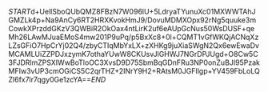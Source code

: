$START$d+UellSboQUbQMZ8FBzN7W096lU+5LdryaTYunuXc01MXWWTAhJGMZLk4p+Na9AnCy6RT2HRXKvokHmJ9/DovuMDMXOpx92rNg5quuke3mCowkXPrzddGKzV3QWBiR2OkOax4ntLirK2uf6eAUpGcNus50WsDUSF+qeMh26LAwMJuaEMoS4mw201P9uPq/p5BxXc8+0l+CQMT1vGfWKQjACNqXzLZsGFiO7HpCrYj02Q4/zbyCTIqMbYxLX+zXHKg9juXiaSWgN2Qx6ewEwaDvMCAMLUiZZPDJxzymK7othaYUwW8CKUsvJlGHWJ7NGrDPJUgd+O8Cw5C3FJDRlmZPSXIWwBoTloOC3XvsD9D75SbmBqGDnFRu3NP0onZuBJI95PzakMFIw3vUP3cmOGiCS5C2qrTHZ+2INrY9H2+RAtsM0JGFIlgp+YV459FbLoLQZl6fx7lr7qgy0Ge1zcYA==$END$